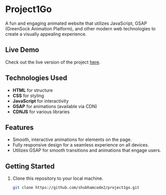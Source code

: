 # Project1Go

A fun and engaging animated website that utilizes JavaScript, GSAP (GreenSock Animation Platform), and other modern web technologies to create a visually appealing experience.

## Live Demo

Check out the live version of the project [here](https://project1go.vercel.app).

## Technologies Used

- **HTML** for structure
- **CSS** for styling
- **JavaScript** for interactivity
- **GSAP** for animations (available via CDN)
- **CDNJS** for various libraries

## Features

- Smooth, interactive animations for elements on the page.
- Fully responsive design for a seamless experience on all devices.
- Utilizes GSAP for smooth transitions and animations that engage users.

## Getting Started

1. Clone this repository to your local machine.
   ```bash
   git clone https://github.com/shubhamcode2/project1go.git
